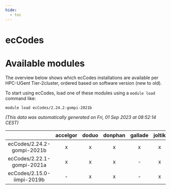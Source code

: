 ```yaml
---
hide:
  - toc
---
```


ecCodes
=======

# Available modules


The overview below shows which ecCodes installations are available per HPC-UGent Tier-2cluster, ordered based on software version (new to old).

To start using ecCodes, load one of these modules using a `module load` command like:

```shell
module load ecCodes/2.24.2-gompi-2021b
```

*(This data was automatically generated on Fri, 01 Sep 2023 at 08:52:14 CEST)*  

| |accelgor|doduo|donphan|gallade|joltik|skitty|swalot|victini|
| :---: | :---: | :---: | :---: | :---: | :---: | :---: | :---: | :---: |
|ecCodes/2.24.2-gompi-2021b|x|x|x|x|x|x|x|x|
|ecCodes/2.22.1-gompi-2021a|x|x|x|-|x|x|x|x|
|ecCodes/2.15.0-iimpi-2019b|-|x|x|-|x|x|-|x|

